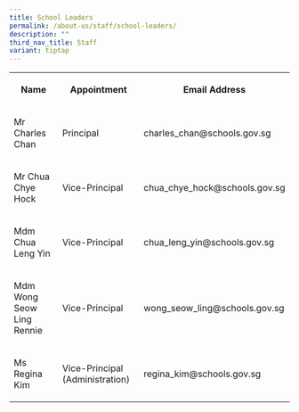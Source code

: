 ```yaml
---
title: School Leaders
permalink: /about-us/staff/school-leaders/
description: ""
third_nav_title: Staff
variant: tiptap
---
```

<table><tbody><tr><th rowspan="1" colspan="1"><p>Name<br></p></th><th rowspan="1" colspan="1"><p>Appointment</p></th><th rowspan="1" colspan="1"><p>Email Address</p></th></tr><tr><td rowspan="1" colspan="1"><p>Mr Charles Chan</p></td><td rowspan="1" colspan="1"><p>Principal</p></td><td rowspan="1" colspan="1"><p>charles_chan@schools.gov.sg<br></p></td></tr><tr><td rowspan="1" colspan="1"><p>Mr Chua Chye Hock</p></td><td rowspan="1" colspan="1"><p>Vice-Principal</p></td><td rowspan="1" colspan="1"><p>chua_chye_hock@schools.gov.sg<br></p></td></tr><tr><td rowspan="1" colspan="1"><p>Mdm Chua Leng Yin</p></td><td rowspan="1" colspan="1"><p>Vice-Principal</p></td><td rowspan="1" colspan="1"><p>chua_leng_yin@schools.gov.sg</p></td></tr><tr><td rowspan="1" colspan="1"><p>Mdm Wong Seow Ling Rennie</p></td><td rowspan="1" colspan="1"><p>Vice-Principal</p></td><td rowspan="1" colspan="1"><p>wong_seow_ling@schools.gov.sg<br></p></td></tr><tr><td rowspan="1" colspan="1"><p>Ms Regina Kim</p></td><td rowspan="1" colspan="1"><p>Vice-Principal (Administration)</p></td><td rowspan="1" colspan="1"><p>regina_kim@schools.gov.sg</p></td></tr></tbody></table><p></p>